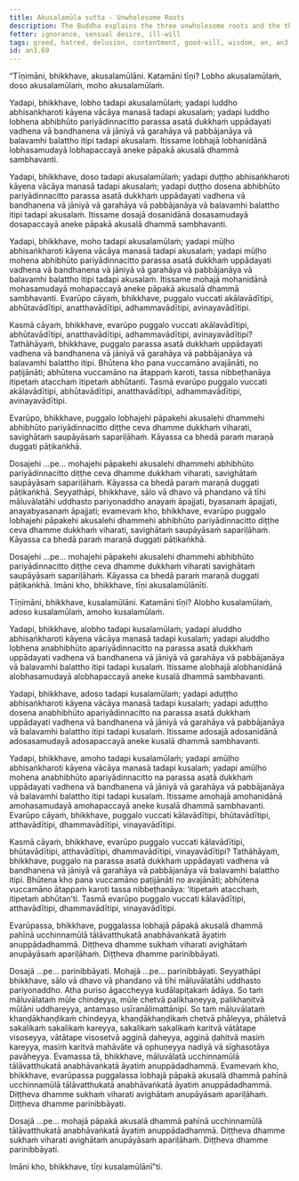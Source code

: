 ```yaml
---
title: Akusalamūla sutta - Unwholesome Roots
description: The Buddha explains the three unwholesome roots and the three wholesome roots.
fetter: ignorance, sensual desire, ill-will
tags: greed, hatred, delusion, contentment, good-will, wisdom, an, an3, unwholesome, wholesome
id: an3.69
---
```


“Tīṇimāni, bhikkhave, akusalamūlāni. Katamāni tīṇi? Lobho akusalamūlaṁ, doso akusalamūlaṁ, moho akusalamūlaṁ.

Yadapi, bhikkhave, lobho tadapi akusalamūlaṁ; yadapi luddho abhisaṅkharoti kāyena vācāya manasā tadapi akusalaṁ; yadapi luddho lobhena abhibhūto pariyādinnacitto parassa asatā dukkhaṁ uppādayati vadhena vā bandhanena vā jāniyā vā garahāya vā pabbājanāya vā balavamhi balattho itipi tadapi akusalaṁ. Itissame lobhajā lobhanidānā lobhasamudayā lobhapaccayā aneke pāpakā akusalā dhammā sambhavanti.

Yadapi, bhikkhave, doso tadapi akusalamūlaṁ; yadapi duṭṭho abhisaṅkharoti kāyena vācāya manasā tadapi akusalaṁ; yadapi duṭṭho dosena abhibhūto pariyādinnacitto parassa asatā dukkhaṁ uppādayati vadhena vā bandhanena vā jāniyā vā garahāya vā pabbājanāya vā balavamhi balattho itipi tadapi akusalaṁ. Itissame dosajā dosanidānā dosasamudayā dosapaccayā aneke pāpakā akusalā dhammā sambhavanti.

Yadapi, bhikkhave, moho tadapi akusalamūlaṁ; yadapi mūḷho abhisaṅkharoti kāyena vācāya manasā tadapi akusalaṁ; yadapi mūḷho mohena abhibhūto pariyādinnacitto parassa asatā dukkhaṁ uppādayati vadhena vā bandhanena vā jāniyā vā garahāya vā pabbājanāya vā balavamhi balattho itipi tadapi akusalaṁ. Itissame mohajā mohanidānā mohasamudayā mohapaccayā aneke pāpakā akusalā dhammā sambhavanti. Evarūpo cāyaṁ, bhikkhave, puggalo vuccati akālavādītipi, abhūtavādītipi, anatthavādītipi, adhammavādītipi, avinayavādītipi.

Kasmā cāyaṁ, bhikkhave, evarūpo puggalo vuccati akālavādītipi, abhūtavādītipi, anatthavādītipi, adhammavādītipi, avinayavādītipi? Tathāhāyaṁ, bhikkhave, puggalo parassa asatā dukkhaṁ uppādayati vadhena vā bandhanena vā jāniyā vā garahāya vā pabbājanāya vā balavamhi balattho itipi. Bhūtena kho pana vuccamāno avajānāti, no paṭijānāti; abhūtena vuccamāno na ātappaṁ karoti, tassa nibbeṭhanāya itipetaṁ atacchaṁ itipetaṁ abhūtanti. Tasmā evarūpo puggalo vuccati akālavādītipi, abhūtavādītipi, anatthavādītipi, adhammavādītipi, avinayavādītipi.

Evarūpo, bhikkhave, puggalo lobhajehi pāpakehi akusalehi dhammehi abhibhūto pariyādinnacitto diṭṭhe ceva dhamme dukkhaṁ viharati, savighātaṁ saupāyāsaṁ sapariḷāhaṁ. Kāyassa ca bhedā paraṁ maraṇā duggati pāṭikaṅkhā.

Dosajehi …pe… mohajehi pāpakehi akusalehi dhammehi abhibhūto pariyādinnacitto diṭṭhe ceva dhamme dukkhaṁ viharati, savighātaṁ saupāyāsaṁ sapariḷāhaṁ. Kāyassa ca bhedā paraṁ maraṇā duggati pāṭikaṅkhā. Seyyathāpi, bhikkhave, sālo vā dhavo vā phandano vā tīhi māluvālatāhi uddhasto pariyonaddho anayaṁ āpajjati, byasanaṁ āpajjati, anayabyasanaṁ āpajjati; evamevaṁ kho, bhikkhave, evarūpo puggalo lobhajehi pāpakehi akusalehi dhammehi abhibhūto pariyādinnacitto diṭṭhe ceva dhamme dukkhaṁ viharati, savighātaṁ saupāyāsaṁ sapariḷāhaṁ. Kāyassa ca bhedā paraṁ maraṇā duggati pāṭikaṅkhā.

Dosajehi …pe… mohajehi pāpakehi akusalehi dhammehi abhibhūto pariyādinnacitto diṭṭhe ceva dhamme dukkhaṁ viharati savighātaṁ saupāyāsaṁ sapariḷāhaṁ. Kāyassa ca bhedā paraṁ maraṇā duggati pāṭikaṅkhā. Imāni kho, bhikkhave, tīṇi akusalamūlānīti.

Tīṇimāni, bhikkhave, kusalamūlāni. Katamāni tīṇi? Alobho kusalamūlaṁ, adoso kusalamūlaṁ, amoho kusalamūlaṁ.

Yadapi, bhikkhave, alobho tadapi kusalamūlaṁ; yadapi aluddho abhisaṅkharoti kāyena vācāya manasā tadapi kusalaṁ; yadapi aluddho lobhena anabhibhūto apariyādinnacitto na parassa asatā dukkhaṁ uppādayati vadhena vā bandhanena vā jāniyā vā garahāya vā pabbājanāya vā balavamhi balattho itipi tadapi kusalaṁ. Itissame alobhajā alobhanidānā alobhasamudayā alobhapaccayā aneke kusalā dhammā sambhavanti.

Yadapi, bhikkhave, adoso tadapi kusalamūlaṁ; yadapi aduṭṭho abhisaṅkharoti kāyena vācāya manasā tadapi kusalaṁ; yadapi aduṭṭho dosena anabhibhūto apariyādinnacitto na parassa asatā dukkhaṁ uppādayati vadhena vā bandhanena vā jāniyā vā garahāya vā pabbājanāya vā balavamhi balattho itipi tadapi kusalaṁ. Itissame adosajā adosanidānā adosasamudayā adosapaccayā aneke kusalā dhammā sambhavanti.

Yadapi, bhikkhave, amoho tadapi kusalamūlaṁ; yadapi amūḷho abhisaṅkharoti kāyena vācāya manasā tadapi kusalaṁ; yadapi amūḷho mohena anabhibhūto apariyādinnacitto na parassa asatā dukkhaṁ uppādayati vadhena vā bandhanena vā jāniyā vā garahāya vā pabbājanāya vā balavamhi balattho itipi tadapi kusalaṁ. Itissame amohajā amohanidānā amohasamudayā amohapaccayā aneke kusalā dhammā sambhavanti. Evarūpo cāyaṁ, bhikkhave, puggalo vuccati kālavādītipi, bhūtavādītipi, atthavādītipi, dhammavādītipi, vinayavādītipi.

Kasmā cāyaṁ, bhikkhave, evarūpo puggalo vuccati kālavādītipi, bhūtavādītipi, atthavādītipi, dhammavādītipi, vinayavādītipi? Tathāhāyaṁ, bhikkhave, puggalo na parassa asatā dukkhaṁ uppādayati vadhena vā bandhanena vā jāniyā vā garahāya vā pabbājanāya vā balavamhi balattho itipi. Bhūtena kho pana vuccamāno paṭijānāti no avajānāti; abhūtena vuccamāno ātappaṁ karoti tassa nibbeṭhanāya: ‘itipetaṁ atacchaṁ, itipetaṁ abhūtan’ti. Tasmā evarūpo puggalo vuccati kālavādītipi, atthavādītipi, dhammavādītipi, vinayavādītipi.

Evarūpassa, bhikkhave, puggalassa lobhajā pāpakā akusalā dhammā pahīnā ucchinnamūlā tālāvatthukatā anabhāvaṅkatā āyatiṁ anuppādadhammā. Diṭṭheva dhamme sukhaṁ viharati avighātaṁ anupāyāsaṁ apariḷāhaṁ. Diṭṭheva dhamme parinibbāyati.

Dosajā …pe… parinibbāyati. Mohajā …pe… parinibbāyati. Seyyathāpi bhikkhave, sālo vā dhavo vā phandano vā tīhi māluvālatāhi uddhasto pariyonaddho. Atha puriso āgaccheyya kudālapiṭakaṁ ādāya. So taṁ māluvālataṁ mūle chindeyya, mūle chetvā palikhaṇeyya, palikhaṇitvā mūlāni uddhareyya, antamaso usīranāḷimattānipi. So taṁ māluvālataṁ khaṇḍākhaṇḍikaṁ chindeyya, khaṇḍākhaṇḍikaṁ chetvā phāleyya, phāletvā sakalikaṁ sakalikaṁ kareyya, sakalikaṁ sakalikaṁ karitvā vātātape visoseyya, vātātape visosetvā agginā ḍaheyya, agginā ḍahitvā masiṁ kareyya, masiṁ karitvā mahāvāte vā ophuṇeyya nadiyā vā sīghasotāya pavāheyya. Evamassa tā, bhikkhave, māluvālatā ucchinnamūlā tālāvatthukatā anabhāvaṅkatā āyatiṁ anuppādadhammā. Evamevaṁ kho, bhikkhave, evarūpassa puggalassa lobhajā pāpakā akusalā dhammā pahīnā ucchinnamūlā tālāvatthukatā anabhāvaṅkatā āyatiṁ anuppādadhammā. Diṭṭheva dhamme sukhaṁ viharati avighātaṁ anupāyāsaṁ apariḷāhaṁ. Diṭṭheva dhamme parinibbāyati.

Dosajā …pe… mohajā pāpakā akusalā dhammā pahīnā ucchinnamūlā tālāvatthukatā anabhāvaṅkatā āyatiṁ anuppādadhammā. Diṭṭheva dhamme sukhaṁ viharati avighātaṁ anupāyāsaṁ apariḷāhaṁ. Diṭṭheva dhamme parinibbāyati.

Imāni kho, bhikkhave, tīṇi kusalamūlānī”ti.
